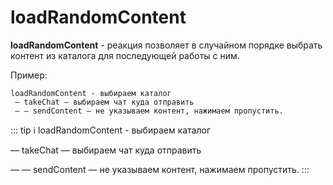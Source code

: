 # loadRandomContent

**loadRandomContent** - реакция позволяет в случайном порядке выбрать контент из каталога для последующей работы с ним.

Пример:
```plain 
loadRandomContent - выбираем каталог
 — takeChat — выбираем чат куда отправить 
 — — sendContent — не указываем контент, нажимаем пропустить.
```
::: tip ℹ️
loadRandomContent - выбираем каталог

 — takeChat — выбираем чат куда отправить
  
 — — sendContent — не указываем контент, нажимаем пропустить.
:::





